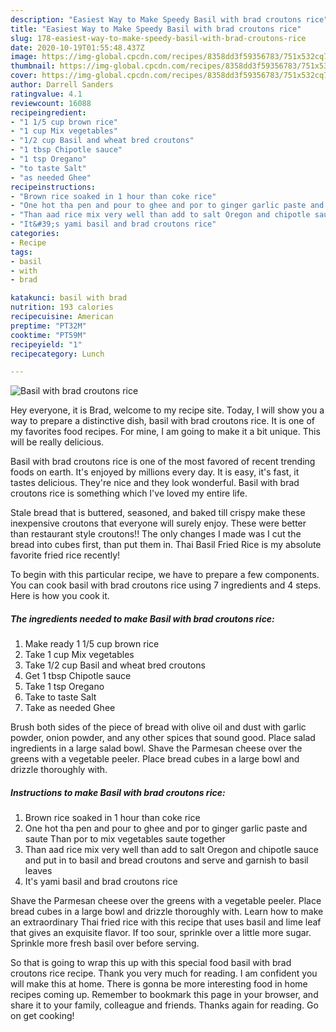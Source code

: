 ```yaml
---
description: "Easiest Way to Make Speedy Basil with brad croutons rice"
title: "Easiest Way to Make Speedy Basil with brad croutons rice"
slug: 178-easiest-way-to-make-speedy-basil-with-brad-croutons-rice
date: 2020-10-19T01:55:48.437Z
image: https://img-global.cpcdn.com/recipes/8358dd3f59356783/751x532cq70/basil-with-brad-croutons-rice-recipe-main-photo.jpg
thumbnail: https://img-global.cpcdn.com/recipes/8358dd3f59356783/751x532cq70/basil-with-brad-croutons-rice-recipe-main-photo.jpg
cover: https://img-global.cpcdn.com/recipes/8358dd3f59356783/751x532cq70/basil-with-brad-croutons-rice-recipe-main-photo.jpg
author: Darrell Sanders
ratingvalue: 4.1
reviewcount: 16088
recipeingredient:
- "1 1/5 cup brown rice"
- "1 cup Mix vegetables"
- "1/2 cup Basil and wheat bred croutons"
- "1 tbsp Chipotle sauce"
- "1 tsp Oregano"
- "to taste Salt"
- "as needed Ghee"
recipeinstructions:
- "Brown rice soaked in 1 hour than coke rice"
- "One hot tha pen and pour to ghee and por to ginger garlic paste and saute Than por to mix vegetables saute together"
- "Than aad rice mix very well than add to salt Oregon and chipotle sauce and put in to basil and bread croutons and serve and garnish to basil leaves"
- "It&#39;s yami basil and brad croutons rice"
categories:
- Recipe
tags:
- basil
- with
- brad

katakunci: basil with brad 
nutrition: 193 calories
recipecuisine: American
preptime: "PT32M"
cooktime: "PT59M"
recipeyield: "1"
recipecategory: Lunch

---
```



![Basil with brad croutons rice](https://img-global.cpcdn.com/recipes/8358dd3f59356783/751x532cq70/basil-with-brad-croutons-rice-recipe-main-photo.jpg)

Hey everyone, it is Brad, welcome to my recipe site. Today, I will show you a way to prepare a distinctive dish, basil with brad croutons rice. It is one of my favorites food recipes. For mine, I am going to make it a bit unique. This will be really delicious.

Basil with brad croutons rice is one of the most favored of recent trending foods on earth. It's enjoyed by millions every day. It is easy, it's fast, it tastes delicious. They're nice and they look wonderful. Basil with brad croutons rice is something which I've loved my entire life.

Stale bread that is buttered, seasoned, and baked till crispy make these inexpensive croutons that everyone will surely enjoy. These were better than restaurant style croutons!! The only changes I made was I cut the bread into cubes first, than put them in. Thai Basil Fried Rice is my absolute favorite fried rice recently!


To begin with this particular recipe, we have to prepare a few components. You can cook basil with brad croutons rice using 7 ingredients and 4 steps. Here is how you cook it.

<!--inarticleads1-->

##### The ingredients needed to make Basil with brad croutons rice:

1. Make ready 1 1/5 cup brown rice
1. Take 1 cup Mix vegetables
1. Take 1/2 cup Basil and wheat bred croutons
1. Get 1 tbsp Chipotle sauce
1. Take 1 tsp Oregano
1. Take to taste Salt
1. Take as needed Ghee


Brush both sides of the piece of bread with olive oil and dust with garlic powder, onion powder, and any other spices that sound good. Place salad ingredients in a large salad bowl. Shave the Parmesan cheese over the greens with a vegetable peeler. Place bread cubes in a large bowl and drizzle thoroughly with. 

<!--inarticleads2-->

##### Instructions to make Basil with brad croutons rice:

1. Brown rice soaked in 1 hour than coke rice
1. One hot tha pen and pour to ghee and por to ginger garlic paste and saute Than por to mix vegetables saute together
1. Than aad rice mix very well than add to salt Oregon and chipotle sauce and put in to basil and bread croutons and serve and garnish to basil leaves
1. It&#39;s yami basil and brad croutons rice


Shave the Parmesan cheese over the greens with a vegetable peeler. Place bread cubes in a large bowl and drizzle thoroughly with. Learn how to make an extraordinary Thai fried rice with this recipe that uses basil and lime leaf that gives an exquisite flavor. If too sour, sprinkle over a little more sugar. Sprinkle more fresh basil over before serving. 

So that is going to wrap this up with this special food basil with brad croutons rice recipe. Thank you very much for reading. I am confident you will make this at home. There is gonna be more interesting food in home recipes coming up. Remember to bookmark this page in your browser, and share it to your family, colleague and friends. Thanks again for reading. Go on get cooking!
